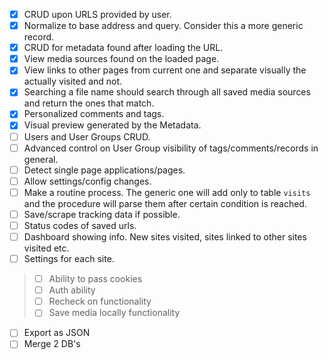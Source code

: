 - [x] CRUD upon URLS provided by user.
- [x] Normalize to base address and query. Consider this a more generic record.
- [x] CRUD for metadata found after loading the URL.
- [x] View media sources found on the loaded page.
- [x] View links to other pages from current one and separate visually the actually visited and not.
- [x] Searching a file name should search through all saved media sources and return the ones that match.
- [x] Personalized comments and tags.
- [x] Visual preview generated by the Metadata.
- [ ] Users and User Groups CRUD.
- [ ] Advanced control on User Group visibility of tags/comments/records in general.
- [ ] Detect single page applications/pages.
- [ ] Allow settings/config changes.
- [ ] Make a routine process. The generic one will add only to table `visits` and the procedure will parse them after certain condition is reached.
- [ ] Save/scrape tracking data if possible.
- [ ] Status codes of saved urls.
- [ ] Dashboard showing info. New sites visited, sites linked to other sites visited etc.
- [ ] Settings for each site.
>   - [ ] Ability to pass cookies
>   - [ ] Auth ability
>   - [ ] Recheck on functionality
>   - [ ] Save media locally functionality
- [ ] Export as JSON
- [ ] Merge 2 DB's
